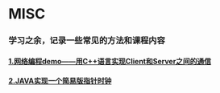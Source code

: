 # MISC
### 学习之余，记录一些常见的方法和课程内容
#### [1.网络编程demo——用C++语言实现Client和Server之间的通信](https://github.com/djh-sudo/MISC/blob/main/network%20Programming.md)
#### [2.JAVA实现一个简易版指针时钟](https://github.com/djh-sudo/MISC/blob/main/Clock.md)
